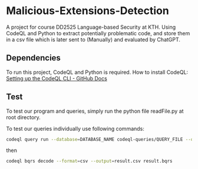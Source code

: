 # Malicious-Extensions-Detection
A project for course DD2525 Language-based Security at KTH. Using CodeQL and Python to extract potentially problematic code, and store them in a csv file which is later sent to (Manually) and evaluated by ChatGPT.

## Dependencies
To run this project, CodeQL and Python is required. How to install CodeQL: [Setting up the CodeQL CLI - GitHub Docs](https://docs.github.com/en/code-security/codeql-cli/getting-started-with-the-codeql-cli/setting-up-the-codeql-cli)


## Test
To test our program and queries, simply run the python file readFile.py at root directory.

To test our queries individually use following commands:
```bash
codeql query run --database=DATABASE_NAME codeql-queries/QUERY_FILE --output=result.bqrs
```
then
```bash
codeql bqrs decode --format=csv --output=result.csv result.bqrs
```
